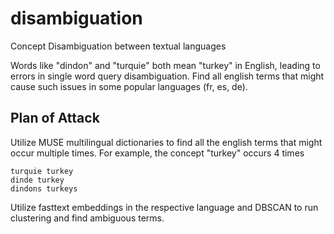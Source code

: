 # disambiguation
Concept Disambiguation between textual languages

Words like "dindon" and "turquie" both mean "turkey" in English, leading to errors in single word query disambiguation. Find all english terms that might cause such issues in some popular languages (fr, es, de).

## Plan of Attack

Utilize MUSE multilingual dictionaries to find all the english terms that might occur multiple times. For example, the concept "turkey" occurs 4 times

```
turquie turkey
dinde turkey
dindons turkeys
```

Utilize fasttext embeddings in the respective language and DBSCAN to run clustering and find ambiguous terms.
